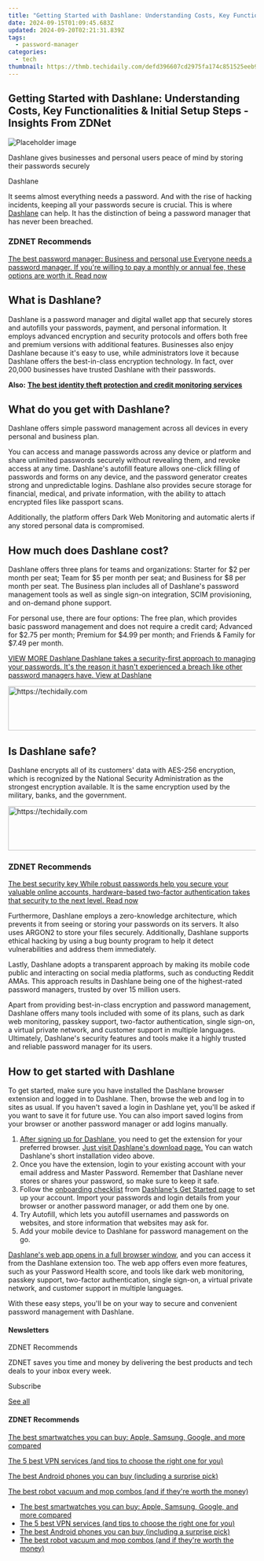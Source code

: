 ```yaml
---
title: "Getting Started with Dashlane: Understanding Costs, Key Functionalities & Initial Setup Steps - Insights From ZDNet"
date: 2024-09-15T01:09:45.683Z
updated: 2024-09-20T02:21:31.839Z
tags:
  - password-manager
categories:
  - tech
thumbnail: https://thmb.techidaily.com/defd396607cd2975fa174c851525eeb9f0360235bf9d5ed977ea6af47a5ef4bb.jpg
---
```


## Getting Started with Dashlane: Understanding Costs, Key Functionalities & Initial Setup Steps - Insights From ZDNet

![Placeholder image](https://www.zdnet.com/a/img/resize/79ce8a19e9273cabfd5d01e8c9a86fd0f2c73e38/2023/03/07/c0b4d073-a2d3-48dc-bd43-4f23fc6bb098/dashlane.jpg?auto=webp&width=1280)

Dashlane gives businesses and personal users peace of mind by storing their passwords securely 

Dashlane

It seems almost everything needs a password. And with the rise of hacking incidents, keeping all your passwords secure is crucial. This is where [Dashlane](https://www.dpbolvw.net/click-9041660-14398709) can help. It has the distinction of being a password manager that has never been breached.

### **ZDNET** Recommends

[The best password manager: Business and personal use Everyone needs a password manager. If you're willing to pay a monthly or annual fee, these options are worth it.  Read now](https://www.zdnet.com/article/best-password-manager/)

## **What is Dashlane?**

Dashlane is a password manager and digital wallet app that securely stores and autofills your passwords, payment, and personal information. It employs advanced encryption and security protocols and offers both free and premium versions with additional features. Businesses also enjoy Dashlane because it's easy to use, while administrators love it because Dashlane offers the best-in-class encryption technology. In fact, over 20,000 businesses have trusted Dashlane with their passwords.

**Also:** [**The best identity theft protection and credit monitoring services**](https://www.zdnet.com/article/best-identity-theft-protection-and-credit-monitoring-service/)

## **What do you get with Dashlane?**

Dashlane offers simple password management across all devices in every personal and business plan. 

You can access and manage passwords across any device or platform and share unlimited passwords securely without revealing them, and revoke access at any time. Dashlane's autofill feature allows one-click filling of passwords and forms on any device, and the password generator creates strong and unpredictable logins. Dashlane also provides secure storage for financial, medical, and private information, with the ability to attach encrypted files like passport scans. 

Additionally, the platform offers Dark Web Monitoring and automatic alerts if any stored personal data is compromised.

## **How much does Dashlane cost?**

Dashlane offers three plans for teams and organizations: Starter for $2 per month per seat; Team for $5 per month per seat; and Business for $8 per month per seat. The Business plan includes all of Dashlane's password management tools as well as single sign-on integration, SCIM provisioning, and on-demand phone support.

For personal use, there are four options: The free plan, which provides basic password management and does not require a credit card; Advanced for $2.75 per month; Premium for $4.99 per month; and Friends & Family for $7.49 per month.

[VIEW MORE Dashlane Dashlane takes a security-first approach to managing your passwords. It's the reason it hasn't experienced a breach like other password managers have. View at Dashlane](https://www.dpbolvw.net/click-9041660-14398709)

<!-- affiliate ads begin -->
<a href="https://appsumo.8odi.net/c/5597632/2118306/7443" target="_top" id="2118306">
  <img src="//a.impactradius-go.com/display-ad/7443-2118306" border="0" alt="https://techidaily.com" width="728" height="90"/>
</a>
<img height="0" width="0" src="https://appsumo.8odi.net/i/5597632/2118306/7443" style="position:absolute;visibility:hidden;" border="0" />
<!-- affiliate ads end -->

## **Is Dashlane safe?**

Dashlane encrypts all of its customers' data with AES-256 encryption, which is recognized by the National Security Administration as the strongest encryption available. It is the same encryption used by the military, banks, and the government.

<!-- affiliate ads begin -->
<a href="https://appsumo.8odi.net/c/5597632/2068432/7443" target="_top" id="2068432">
  <img src="//a.impactradius-go.com/display-ad/7443-2068432" border="0" alt="https://techidaily.com" width="728" height="90"/>
</a>
<img height="0" width="0" src="https://appsumo.8odi.net/i/5597632/2068432/7443" style="position:absolute;visibility:hidden;" border="0" />
<!-- affiliate ads end -->

### **ZDNET** Recommends

[The best security key While robust passwords help you secure your valuable online accounts, hardware-based two-factor authentication takes that security to the next level.  Read now](https://www.zdnet.com/article/best-security-key/)

Furthermore, Dashlane employs a zero-knowledge architecture, which prevents it from seeing or storing your passwords on its servers. It also uses ARGON2 to store your files securely. Additionally, Dashlane supports ethical hacking by using a bug bounty program to help it detect vulnerabilities and address them immediately.

Lastly, Dashlane adopts a transparent approach by making its mobile code public and interacting on social media platforms, such as conducting Reddit AMAs. This approach results in Dashlane being one of the highest-rated password managers, trusted by over 15 million users.

Apart from providing best-in-class encryption and password management, Dashlane offers many tools included with some of its plans, such as dark web monitoring, passkey support, two-factor authentication, single sign-on, a virtual private network, and customer support in multiple languages. Ultimately, Dashlane's security features and tools make it a highly trusted and reliable password manager for its users.

## **How to get started with Dashlane**

To get started, make sure you have installed the Dashlane browser extension and logged in to Dashlane. Then, browse the web and log in to sites as usual. If you haven't saved a login in Dashlane yet, you'll be asked if you want to save it for future use. You can also import saved logins from your browser or another password manager or add logins manually.

1. [After signing up for Dashlane](https://www.dpbolvw.net/click-9041660-14398709), you need to get the extension for your preferred browser. [Just visit Dashlane's download page.](https://www.anrdoezrs.net/links/9041660/type/dlg/sid/zd-%5F%5FCOM%5FCLICK%5FID%5F%5F-dtp/https://support.dashlane.com/hc/en-us/articles/115005432325-Get-started-with-the-Dashlane-web-app) You can watch Dashlane's short installation video above.
2. Once you have the extension, login to your existing account with your email address and Master Password. Remember that Dashlane never stores or shares your password, so make sure to keep it safe.
3. Follow the [onboarding checklist](https://www.anrdoezrs.net/links/9041660/type/dlg/sid/zd-%5F%5FCOM%5FCLICK%5FID%5F%5F-dtp/https://support.dashlane.com/hc/en-us/articles/115005432325-Get-started-with-the-Dashlane-web-app) from [Dashlane's Get Started page](https://www.anrdoezrs.net/links/9041660/type/dlg/sid/zd-%5F%5FCOM%5FCLICK%5FID%5F%5F-dtp/https://support.dashlane.com/hc/en-us/articles/115005432325-Get-started-with-the-Dashlane-web-app) to set up your account. Import your passwords and login details from your browser or another password manager, or add them one by one.
4. Try Autofill, which lets you autofill usernames and passwords on websites, and store information that websites may ask for.
5. Add your mobile device to Dashlane for password management on the go.

[Dashlane's web app opens in a full browser window](https://www.anrdoezrs.net/click-9041660-15425180-1671548025000?sid=zd-%5F%5FCOM%5FCLICK%5FID%5F%5F-dtp), and you can access it from the Dashlane extension too. The web app offers even more features, such as your Password Health score, and tools like dark web monitoring, passkey support, two-factor authentication, single sign-on, a virtual private network, and customer support in multiple languages.

With these easy steps, you'll be on your way to secure and convenient password management with Dashlane.

#### Newsletters

ZDNET Recommends

ZDNET saves you time and money by delivering the best products and tech deals to your inbox every week.

 Subscribe

[See all](https://www.zdnet.com/newsletters/)

#### **ZDNET** Recommends

[The best smartwatches you can buy: Apple, Samsung, Google, and more compared](https://www.zdnet.com/article/best-smartwatch/ "The best smartwatches you can buy: Apple, Samsung, Google, and more compared")

[The 5 best VPN services (and tips to choose the right one for you)](https://www.zdnet.com/article/best-vpn/ "The 5 best VPN services (and tips to choose the right one for you)")

[The best Android phones you can buy (including a surprise pick)](https://www.zdnet.com/article/best-android-phone/ "The best Android phones you can buy (including a surprise pick)")

[The best robot vacuum and mop combos (and if they're worth the money)](https://www.zdnet.com/article/best-robot-vacuum-mop/ "The best robot vacuum and mop combos (and if they're worth the money)")

* [The best smartwatches you can buy: Apple, Samsung, Google, and more compared](https://www.zdnet.com/article/best-smartwatch/ "The best smartwatches you can buy: Apple, Samsung, Google, and more compared")
* [The 5 best VPN services (and tips to choose the right one for you)](https://www.zdnet.com/article/best-vpn/ "The 5 best VPN services (and tips to choose the right one for you)")
* [The best Android phones you can buy (including a surprise pick)](https://www.zdnet.com/article/best-android-phone/ "The best Android phones you can buy (including a surprise pick)")
* [The best robot vacuum and mop combos (and if they're worth the money)](https://www.zdnet.com/article/best-robot-vacuum-mop/ "The best robot vacuum and mop combos (and if they're worth the money)")

<ins class="adsbygoogle"
     style="display:block"
     data-ad-format="autorelaxed"
     data-ad-client="ca-pub-7571918770474297"
     data-ad-slot="1223367746"></ins>

<ins class="adsbygoogle"
     style="display:block"
     data-ad-client="ca-pub-7571918770474297"
     data-ad-slot="8358498916"
     data-ad-format="auto"
     data-full-width-responsive="true"></ins>




